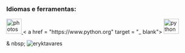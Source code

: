
<h3 align = "left"> Idiomas e ferramentas: </h3>
<p align = "left"> <a href="https://www.photoshop.com/en" target="_blank"> <img src = "https://devicons.github.io/devicon/devicon.git/icons/photoshop/photoshop-plain.svg" alt = "photoshop" width = "40" height = "40" /> </a> < a href = "https://www.python.org" target = "_ blank"> <img src = "https://devicons.github.io/devicon/devicon.git/icons/python/python-original.svg "alt =" python "width =" 40 "height =" 40 "/> </a> </p>

<p> & nbsp; <img align =" center "src =" https: // github-readme-stats .vercel.app / api? username = eryktavares & show_icons = true & locale = pt-br "alt =" eryktavares "/> </p>
